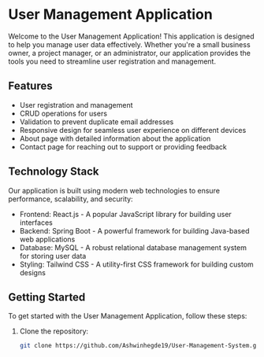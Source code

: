 # User Management Application

Welcome to the User Management Application! This application is designed to help you manage user data effectively. Whether you're a small business owner, a project manager, or an administrator, our application provides the tools you need to streamline user registration and management.

## Features

- User registration and management
- CRUD operations for users
- Validation to prevent duplicate email addresses
- Responsive design for seamless user experience on different devices
- About page with detailed information about the application
- Contact page for reaching out to support or providing feedback

## Technology Stack

Our application is built using modern web technologies to ensure performance, scalability, and security:

- Frontend: React.js - A popular JavaScript library for building user interfaces
- Backend: Spring Boot - A powerful framework for building Java-based web applications
- Database: MySQL - A robust relational database management system for storing user data
- Styling: Tailwind CSS - A utility-first CSS framework for building custom designs

## Getting Started

To get started with the User Management Application, follow these steps:

1. Clone the repository:

   ```bash
   git clone https://github.com/Ashwinhegde19/User-Management-System.git
